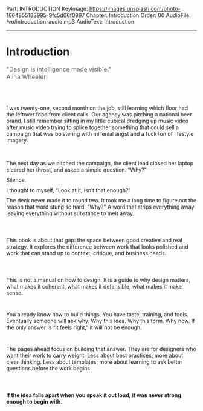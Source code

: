 Part: INTRODUCTION
KeyImage: https://images.unsplash.com/photo-1664855183995-9fc5d06f0997
Chapter: Introduction
Order: 00
AudioFile: /vo/introduction-audio.mp3
AudioText: Introduction

---

# Introduction

<div class="quote-text" style="color:#666; font-size: 1rem; max-width: 34rem; text-align:left">
  "Design is intelligence made visible."
</div>
<div class="quote-publisher" style="color:#666; font-size: 1rem; max-width: 34rem; text-align:left">
  Alina Wheeler 
</div>

<div style="height: 50px;"></div>

I was twenty-one, second month on the job, still learning which floor had the leftover food from client calls. Our agency was pitching a national beer brand. I still remember sitting in my little cubical dredging up music video after music video trying to splice together something that could sell a campaign that was bolstering with millenial angst and a fuck ton of lifestyle imagery.

<div style="height: 30px;"></div>
The next day as we pitched the campaign, the client lead closed her laptop cleared her throat, and asked a simple question. "Why?"
<div style="height: 10px;"></div>
Silence. 
<div style="height: 10px;"></div>
I thought to myself, “Look at it; isn’t that enough?” 
<div style="height: 10px;"></div>
The deck never made it to round two. It took me a long time to figure out the reason that word stung so hard. "Why?" A word that strips everything away leaving everything without substance to melt away.

<div style="height: 40px;"></div>

This book is about that gap: the space between good creative and real strategy. It explores the difference between work that looks polished and work that can stand up to context, critique, and business needs.

<div style="height: 40px;"></div>
This is not a manual on how to design. It is a guide to why design matters, what makes it coherent, what makes it defensible, what makes it make sense.
<div style="height: 40px;"></div>
You already know how to build things. You have taste, training, and tools. Eventually someone will ask why. Why this idea. Why this form. Why now. If the only answer is “it feels right,” it will not be enough.
<div style="height: 40px;"></div>
The pages ahead focus on building that answer. They are for designers who want their work to carry weight. Less about best practices; more about clear thinking. Less about templates; more about learning to ask better questions before the work begins.

<div style="height: 40px;"></div>

**If the idea falls apart when you speak it out loud, it was never strong enough to begin with.**

<div style="height: 100px;"></div>

